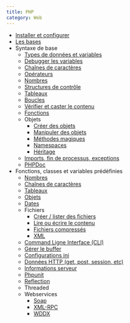 ```yaml
---
title: PHP
category: Web
---
```


* [Installer et configurer](php-install.md)
* [Les bases](php-bases.md)
* Syntaxe de base
  * [Types de données et variables](php-types.md)
  * [Debugger les variables](php-debug.md)
  * [Chaînes de caractères](php-string.md)
  * [Opérateurs](php-operators.md)
  * [Nombres](php-number.md)
  * [Structures de contrôle](php-control.md)
  * [Tableaux](php-array.md)
  * [Boucles](php-loop.md)
  * [Vérifier et caster le contenu](php-types2.md)
  * [Fonctions](php-function.md)
  * Objets
    * [Créer des objets](php-object.md)
    * [Manipuler des objets](php-object2.md)
    * [Méthodes magiques](php-object-magic.md)
    * [Namespaces](php-namespace.md)
    * [Héritage](php-object-extends.md)
  * [Imports, fin de processus, exceptions](php-include.md)
  * [PHPDoc](php-phpdoc.md)
* Fonctions, classes et variables prédéfinies
  * [Nombres](php-number-fct.md)
  * [Chaînes de caractères](php-string-fct.md)
  * [Tableaux](php-array-fct.md)
  * [Objets](php-object-fct.md)
  * [Dates](php-dates.md)
  * Fichiers
    * [Créer / lister des fichiers](php-files.md)
    * [Lire ou écrire le contenu](php-files2.md)
    * [Fichiers compressés](php-archives.md)
    * [XML](php-xml.md)
  * [Command Ligne Interface (CLI)](php-cli.md)
  * [Gérer le buffer](php-buffer.md)
  * [Configurations ini](php-ini.md)
  * [Données HTTP (get, post, session, etc)](php-http-data.md)
  * [Informations serveur](php-server.md)
  * [Phpunit](php-phpunit.md)
  * [Reflection](php-reflection.md)
  * Threaded
  * Webservices
    * [Soap](php-soap.md)
    * [XML-RPC](php-xmlrpc.md)
    * [WDDX](php-wddx.md)